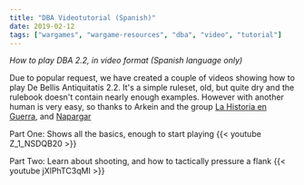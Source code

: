 ```yaml
---
title: "DBA Videotutorial (Spanish)"
date: 2019-02-12
tags: ["wargames", "wargame-resources", "dba", "video", "tutorial"]
---
```


*How to play DBA 2.2, in video format (Spanish language only)*

<!--more--> 

Due to popular request, we have created a couple of videos showing how to play De Bellis Antiquitatis 2.2. It's a simple ruleset, old, but quite dry and the rulebook doesn't contain nearly enough examples. However with another human is very easy, so thanks to Arkein and the group [La Historia en Guerra](https://es-es.facebook.com/lahistoriaenguerra/), and [Napargar](https://es-es.facebook.com/Napargar/)

Part One: Shows all the basics, enough to start playing
{{< youtube Z_1_NSDQB20 >}}

Part Two: Learn about shooting, and how to tactically pressure a flank
{{< youtube jXlPhTC3qMI >}}